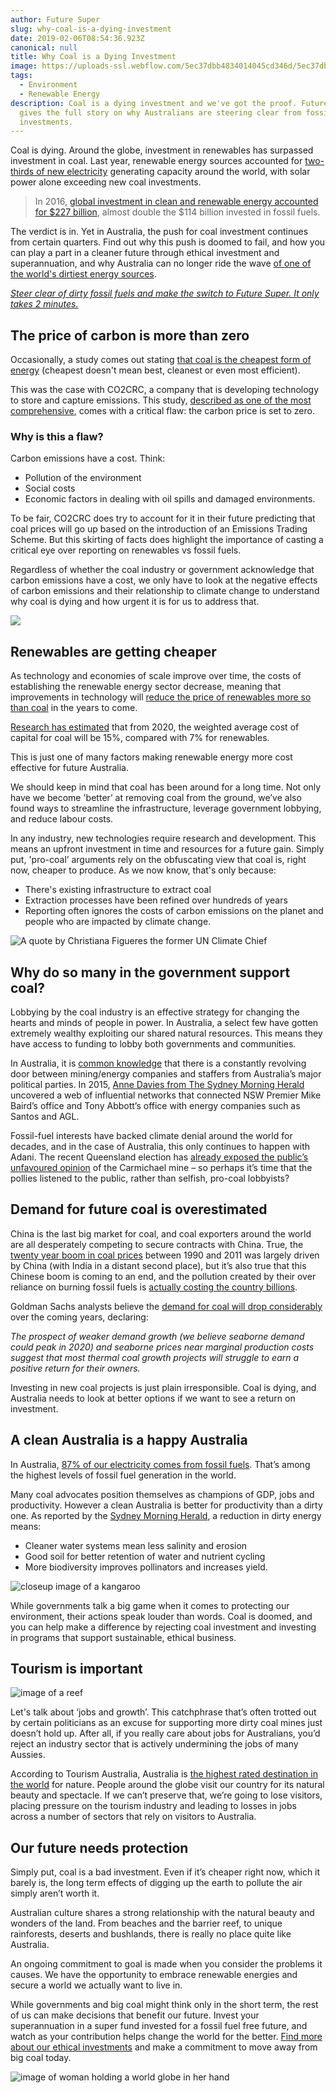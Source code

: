 ```yaml
---
author: Future Super
slug: why-coal-is-a-dying-investment
date: 2019-02-06T08:54:36.923Z
canonical: null
title: Why Coal is a Dying Investment
image: https://uploads-ssl.webflow.com/5ec37dbb4834014045cd346d/5ec37dbc48340154b0cd3d29_Blog%20-%20main%20images%20_2.0.png
tags:
  - Environment
  - Renewable Energy
description: Coal is a dying investment and we've got the proof. Future Super
  gives the full story on why Australians are steering clear from fossil fuel
  investments.
---
```

Coal is dying. Around the globe, investment in renewables has surpassed investment in coal. Last year, renewable energy sources accounted for [two-thirds of new electricity](http://www.theaustralian.com.au/news/nation/solar-exceeds-new-investment-in-coal/news-story/cdde93d6c7e6a5645f9a69d25c0485d2) generating capacity around the world, with solar power alone exceeding new coal investments.

> In 2016, [global investment in clean and renewable energy accounted for $227 billion](https://www.ft.com/content/702822b6-46f0-11e7-8d27-59b4dd6296b8), almost double the $114 billion invested in fossil fuels.

The verdict is in. Yet in Australia, the push for coal investment continues from certain quarters. Find out why this push is doomed to fail, and how you can play a part in a cleaner future through ethical investment and superannuation, and why Australia can no longer ride the wave [of one of the world's dirtiest energy sources](http://www.iea.org/bookshop/735-Medium-Term_Coal_Market_Report_2016).

*[Steer clear of dirty fossil fuels and make the switch to Future Super. It only takes 2 minutes.](https://join.myfuturesuper.com.au/)*

## The price of carbon is more than zero

Occasionally, a study comes out stating [that coal is the cheapest form of energy](http://old.co2crc.com.au/dls/brochures/LCOE_Executive_Summary.pdf) (cheapest doesn't mean best, cleanest or even most efficient).

This was the case with CO2CRC, a company that is developing technology to store and capture emissions. This study, [described as one of the most comprehensive](http://www.abc.net.au/triplej/programs/hack/coal-versus-renewables-what-you-need-to-know/8269964), comes with a critical flaw: the carbon price is set to zero.

### Why is this a flaw?

Carbon emissions have a cost. Think:

* Pollution of the environment
* Social costs
* Economic factors in dealing with oil spills and damaged environments.

To be fair, CO2CRC does try to account for it in their future predicting that coal prices will go up based on the introduction of an Emissions Trading Scheme. But this skirting of facts does highlight the importance of casting a critical eye over reporting on renewables vs fossil fuels.

Regardless of whether the coal industry or government acknowledge that carbon emissions have a cost, we only have to look at the negative effects of carbon emissions and their relationship to climate change to understand why coal is dying and how urgent it is for us to address that.

![](https://lh4.googleusercontent.com/4w-3OSl7CPgD2i75AuEItzDBocSXncw1rmSIzmsLIZy-TpMqZzx4cfxXRA9C2Bx3xP8PqNZGPoOfrri-4z64DitgTjCen034xDnK7kABVQus9VjsOJPo0xKzPd4l_sl1FqPAWESV)

## Renewables are getting cheaper

As technology and economies of scale improve over time, the costs of establishing the renewable energy sector decrease, meaning that improvements in technology will [reduce the price of renewables more so than coal](https://theconversation.com/renewables-will-be-cheaper-than-coal-in-the-future-here-are-the-numbers-84433) in the years to come.

[Research has estimated](https://www.environment.gov.au/system/files/resources/1d6b0464-6162-4223-ac08-3395a6b1c7fa/files/emissions-mitigation-policies.pdf) that from 2020, the weighted average cost of capital for coal will be 15%, compared with 7% for renewables.

This is just one of many factors making renewable energy more cost effective for future Australia.

We should keep in mind that coal has been around for a long time. Not only have we become 'better’ at removing coal from the ground, we’ve also found ways to streamline the infrastructure, leverage government lobbying, and reduce labour costs.

In any industry, new technologies require research and development. This means an upfront investment in time and resources for a future gain. Simply put, 'pro-coal’ arguments rely on the obfuscating view that coal is, right now, cheaper to produce. As we now know, that's only because:

* There's existing infrastructure to extract coal
* Extraction processes have been refined over hundreds of years
* Reporting often ignores the costs of carbon emissions on the planet and people who are impacted by climate change.

![A quote by Christiana Figueres the former UN Climate Chief](https://lh6.googleusercontent.com/PFK9vb5pC8HEtyafRUUADMXITK9PVNSMxiUqw_eylOx1lazTMVIHM97FmfmEvFT61Dn9b4tg9rxVDc9DUJM1CGjucr2C0wy9BT1iC3JaW7mck-vPmOygILEukyLT1w_wEgFuY3qR)

## Why do so many in the government support coal?

Lobbying by the coal industry is an effective strategy for changing the hearts and minds of people in power. In Australia, a select few have gotten extremely wealthy exploiting our shared natural resources. This means they have access to funding to lobby both governments and communities.

In Australia, it is [common knowledge](https://theconversation.com/the-fossil-fuelled-political-economy-of-australian-elections-61394) that there is a constantly revolving door between mining/energy companies and staffers from Australia’s major political parties. In 2015, [Anne Davies from The Sydney Morning Herald](http://www.smh.com.au/nsw/csg-industry-hires-wellconnected-staffers-20150515-gh2rg3.html) uncovered a web of influential networks that connected NSW Premier Mike Baird’s office and Tony Abbott’s office with energy companies such as Santos and AGL.

Fossil-fuel interests have backed climate denial around the world for decades, and in the case of Australia, this only continues to happen with Adani. The recent Queensland election has [already exposed the public’s unfavoured opinion](http://www.couriermail.com.au/news/opinion/opinion-adanis-carmichael-mine-unpopular-as-state-election-results-show/news-story/fc6d73295603494edd2a05bfbfe4969b) of the Carmichael mine – so perhaps it’s time that the pollies listened to the public, rather than selfish, pro-coal lobbyists?

## Demand for future coal is overestimated

China is the last big market for coal, and coal exporters around the world are all desperately competing to secure contracts with China. True, the [twenty year boom in coal prices](http://grist.org/climate-energy/goldman-sachs-says-coal-export-terminals-are-a-bad-investment/) between 1990 and 2011 was largely driven by China (with India in a distant second place), but it’s also true that this Chinese boom is coming to an end, and the pollution created by their over reliance on burning fossil fuels is [actually costing the country billions](http://grist.org/news/china-to-spend-big-to-clean-up-its-air/).

Goldman Sachs analysts believe the [demand for coal will drop considerably](http://d35brb9zkkbdsd.cloudfront.net/wp-content/uploads/2013/08/GS_Rocks__Ores_-_Thermal_Coal_July_2013.pdf) over the coming years, declaring:

*The prospect of weaker demand growth (we believe seaborne demand could peak in 2020) and seaborne prices near marginal production costs suggest that most thermal coal growth projects will struggle to earn a positive return for their owners.*

Investing in new coal projects is just plain irresponsible. Coal is dying, and Australia needs to look at better options if we want to see a return on investment.

## A clean Australia is a happy Australia

In Australia, [87% of our electricity comes from fossil fuels](https://www.environment.gov.au/system/files/resources/97a4f50c-24ac-4fe5-b3e5-5f93066543a4/files/independent-review-national-elec-market-prelim.pdf). That’s among the highest levels of fossil fuel generation in the world.

Many coal advocates position themselves as champions of GDP, jobs and productivity. However a clean Australia is better for productivity than a dirty one. As reported by the [Sydney Morning Herald](http://www.smh.com.au/comment/neglecting-the-environment-is-a-bad-investment-that-will-burden-future-generations-20170307-gushpu.html), a reduction in dirty energy means:

* Cleaner water systems mean less salinity and erosion
* Good soil for better retention of water and nutrient cycling
* More biodiversity improves pollinators and increases yield.

![closeup image of a kangaroo](https://lh4.googleusercontent.com/8xfa7Ca296JaO0_n6Flj0Yjn0rJbUt43k7m-0XUFdiETxRnHP2kTq0w6btTj7EI26psI94CNbjzj4R34pqnGu1KI9jSymD0j5z-DQXgUmJU0kAAktSH_FubGzCGlBItAxXWH0pHQ)

While governments talk a big game when it comes to protecting our environment, their actions speak louder than words. Coal is doomed, and you can help make a difference by rejecting coal investment and investing in programs that support sustainable, ethical business.

## Tourism is important

![image of a reef](https://lh6.googleusercontent.com/75YWCa-i6WvOlnZ0D4hFot-XgtDo6kOWp1SM5xJS7cbFdZmIRQTvx_vf8TLFuYYGyHgdFjZXW37xgLlCZiSO7KIeCqbd3tSpZ3mqkxb7ux1JW0ivGLe1VIwcRggLKVc_Q_TQdOPj)

Let's talk about ‘jobs and growth’. This catchphrase that’s often trotted out by certain politicians as an excuse for supporting more dirty coal mines just doesn’t hold up. After all, if you really care about jobs for Australians, you’d reject an industry sector that is actively undermining the jobs of many Aussies.

According to Tourism Australia, Australia is [the highest rated destination in the world](http://www.smh.com.au/comment/neglecting-the-environment-is-a-bad-investment-that-will-burden-future-generations-20170307-gushpu.html) for nature. People around the globe visit our country for its natural beauty and spectacle. If we can’t preserve that, we’re going to lose visitors, placing pressure on the tourism industry and leading to losses in jobs across a number of sectors that rely on visitors to Australia.

## Our future needs protection

Simply put, coal is a bad investment. Even if it’s cheaper right now, which it barely is, the long term effects of digging up the earth to pollute the air simply aren’t worth it.

Australian culture shares a strong relationship with the natural beauty and wonders of the land. From beaches and the barrier reef, to unique rainforests, deserts and bushlands, there is really no place quite like Australia.

An ongoing commitment to goal is made when you consider the problems it causes. We have the opportunity to embrace renewable energies and secure a world we actually want to live in.

While governments and big coal might think only in the short term, the rest of us can make decisions that benefit our future. Invest your superannuation in a super fund invested for a fossil fuel free future, and watch as your contribution helps change the world for the better. [Find more about our ethical investments](https://www.myfuturesuper.com.au/choosing/investments) and make a commitment to move away from big coal today.

![image of woman holding a world globe in her hand](https://lh3.googleusercontent.com/UCAvyP3v6R-YHVxcyv3BB33MC6oowUMwewPb9MBn3UdOIDN2wGDHAL5pZ9lE792BLr158Z1oxYd_Ura1itWzfV5xRjCUlihSrnwBhVyxJzQqoOB2q8fVopalv2h8BFNM4vYIqIDS)